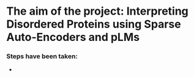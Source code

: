 # The aim of the project: Interpreting Disordered Proteins using Sparse Auto-Encoders and pLMs
### Steps have been taken:
-
